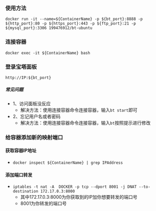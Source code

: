 ### 使用方法
  `docker run -it --name=${ContainerName} -p ${bt_port}:8888 -p ${http_port}:80 -p ${https_port}:443 -p ${ftp_port}:21 -p ${mysql_port}:3306 199476912/bt-ubuntu`
### 连接容器
  `docker exec -it ${ContainerName} bash`
### 登录宝塔面板
  `http://IP:${bt_port}`
##### 常见问题
 - 1、访问面板没反应
   - 解决方法：使用连接容器命令连接容器，输入`bt start`即可
 - 2、忘记用户名或者密码
   - 解决方法：使用连接容器命令连接容器，输入`bt`按照提示进行修改

### 给容器添加新的映射端口

#### 获取容器IP地址
- `docker inspect ${ContainerName} | grep IPAddress`

#### 添加端口转发
- `iptables -t nat -A  DOCKER -p tcp --dport 8001 -j DNAT --to-destination 172.17.0.3:8000`
  - 其中172.17.0.3:8000为你获取到的IP加你想要转发的端口号
  - 8001为你转发的端口号
